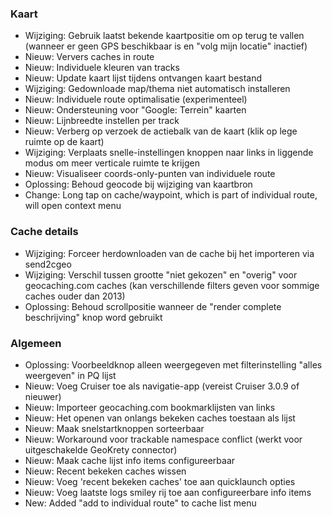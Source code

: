 ### Kaart
- Wijziging: Gebruik laatst bekende kaartpositie om op terug te vallen (wanneer er geen GPS beschikbaar is en "volg mijn locatie" inactief)
- Nieuw: Ververs caches in route
- Nieuw: Individuele kleuren van tracks
- Nieuw: Update kaart lijst tijdens ontvangen kaart bestand
- Wijziging: Gedownloade map/thema niet automatisch installeren
- Nieuw: Individuele route optimalisatie (experimenteel)
- Nieuw: Ondersteuning voor "Google: Terrein" kaarten
- Nieuw: Lijnbreedte instellen per track
- Nieuw: Verberg op verzoek de actiebalk van de kaart (klik op lege ruimte op de kaart)
- Wijziging: Verplaats snelle-instellingen knoppen naar links in liggende modus om meer verticale ruimte te krijgen
- Nieuw: Visualiseer coords-only-punten van individuele route
- Oplossing: Behoud geocode bij wijziging van kaartbron
- Change: Long tap on cache/waypoint, which is part of individual route, will open context menu

### Cache details
- Wijziging: Forceer herdownloaden van de cache bij het importeren via send2cgeo
- Wijziging: Verschil tussen grootte "niet gekozen" en "overig" voor geocaching.com caches (kan verschillende filters geven voor sommige caches ouder dan 2013)
- Oplossing: Behoud scrollpositie wanneer de "render complete beschrijving" knop word gebruikt

### Algemeen
- Oplossing: Voorbeeldknop alleen weergegeven met filterinstelling "alles weergeven" in PQ lijst
- Nieuw: Voeg Cruiser toe als navigatie-app (vereist Cruiser 3.0.9 of nieuwer)
- Nieuw: Importeer geocaching.com bookmarklijsten van links
- Nieuw: Het openen van onlangs bekeken caches toestaan als lijst
- Nieuw: Maak snelstartknoppen sorteerbaar
- Nieuw: Workaround voor trackable namespace conflict (werkt voor uitgeschakelde GeoKrety connector)
- Nieuw: Maak cache lijst info items configureerbaar
- Nieuw: Recent bekeken caches wissen
- Nieuw: Voeg 'recent bekeken caches' toe aan quicklaunch opties
- Nieuw: Voeg laatste logs smiley rij toe aan configureerbare info items
- New: Added "add to individual route" to cache list menu
